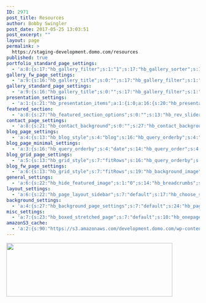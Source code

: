 ```yaml
---
ID: 2971
post_title: Resources
author: Bobby Swingler
post_date: 2017-05-25 13:03:51
post_excerpt: ""
layout: page
permalink: >
  https://staging-development.domo.com/resources
published: true
portfolio_standard_page_settings:
  - 'a:8:{s:17:"hb_gallery_filter";s:1:"1";s:17:"hb_gallery_sorter";s:1:"1";s:27:"hb_portfolio_posts_per_page";s:1:"6";s:16:"hb_query_orderby";s:4:"date";s:14:"hb_query_order";s:4:"DESC";s:22:"hb_gallery_orientation";s:9:"landscape";s:16:"hb_gallery_ratio";s:6:"ratio1";s:18:"hb_gallery_columns";s:1:"3";}'
gallery_fw_page_settings:
  - 'a:9:{s:16:"hb_gallery_title";s:0:"";s:17:"hb_gallery_filter";s:1:"1";s:17:"hb_gallery_sorter";s:1:"1";s:25:"hb_gallery_posts_per_page";s:1:"6";s:16:"hb_query_orderby";s:4:"date";s:14:"hb_query_order";s:4:"DESC";s:22:"hb_gallery_orientation";s:9:"landscape";s:16:"hb_gallery_ratio";s:6:"ratio1";s:18:"hb_gallery_columns";s:1:"4";}'
gallery_standard_page_settings:
  - 'a:9:{s:16:"hb_gallery_title";s:0:"";s:17:"hb_gallery_filter";s:1:"1";s:17:"hb_gallery_sorter";s:1:"1";s:25:"hb_gallery_posts_per_page";s:1:"6";s:16:"hb_query_orderby";s:4:"date";s:14:"hb_query_order";s:4:"DESC";s:22:"hb_gallery_orientation";s:9:"landscape";s:16:"hb_gallery_ratio";s:6:"ratio1";s:18:"hb_gallery_columns";s:1:"3";}'
presentation_settings:
  - 'a:1:{s:21:"hb_presentation_items";a:1:{i:0;a:16:{s:20:"hb_presentation_name";s:23:"Untitled Presentation 1";s:20:"hb_presentation_type";s:5:"color";s:21:"hb_presentation_color";s:7:"#323436";s:21:"hb_presentation_image";s:0:"";s:28:"hb_presentation_mobile_image";s:0:"";s:25:"hb_presentation_video_mp4";s:0:"";s:26:"hb_presentation_video_webm";s:0:"";s:21:"hb_presentation_title";s:0:"";s:24:"hb_presentation_subtitle";s:0:"";s:30:"hb_presentation_title_position";s:4:"left";s:21:"hb_presentation_style";s:5:"light";s:35:"hb_presentation_primary_button_text";s:14:"Primary Button";s:35:"hb_presentation_primary_button_link";s:7:"http://";s:37:"hb_presentation_secondary_button_text";s:16:"Secondary Button";s:37:"hb_presentation_secondary_button_link";s:7:"http://";s:22:"hb_presentation_target";s:6:"_blank";}}}'
featured_section:
  - 'a:8:{s:27:"hb_featured_section_options";s:0:"";s:13:"hb_rev_slider";s:0:"";s:15:"hb_layer_slider";s:0:"";s:13:"hb_page_video";s:0:"";s:26:"hb_featured_section_effect";s:4:"none";s:28:"hb_featured_section_parallax";s:4:"none";s:26:"hb_featured_section_height";s:8:"original";s:24:"hb_featured_image_height";s:3:"400";}'
contact_page_settings:
  - 'a:8:{s:21:"hb_contact_background";s:0:"";s:27:"hb_contact_background_image";s:0:"";s:16:"hb_contact_title";s:19:"Contact Information";s:18:"hb_contact_content";s:0:"";s:18:"hb_contact_details";a:1:{i:0;a:2:{s:22:"hb_contact_detail_icon";s:0:"";s:25:"hb_contact_detail_content";s:0:"";}}s:21:"hb_contact_form_title";s:17:"Send us a message";s:31:"hb_contact_box_enable_animation";s:1:"0";s:24:"hb_contact_box_animation";s:0:"";}'
blog_page_settings:
  - 'a:4:{s:13:"hb_blog_style";s:4:"blog";s:16:"hb_query_orderby";s:4:"date";s:14:"hb_query_order";s:4:"DESC";s:19:"hb_pagination_style";s:0:"";}'
blog_page_minimal_settings:
  - 'a:3:{s:16:"hb_query_orderby";s:4:"date";s:14:"hb_query_order";s:4:"DESC";s:19:"hb_pagination_style";s:0:"";}'
blog_grid_page_settings:
  - 'a:5:{s:13:"hb_grid_style";s:7:"fitRows";s:16:"hb_query_orderby";s:4:"date";s:14:"hb_query_order";s:4:"DESC";s:19:"hb_pagination_style";s:0:"";s:15:"hb_grid_columns";s:1:"3";}'
blog_fw_page_settings:
  - 'a:6:{s:13:"hb_grid_style";s:7:"fitRows";s:19:"hb_background_image";s:0:"";s:16:"hb_query_orderby";s:4:"date";s:14:"hb_query_order";s:4:"DESC";s:19:"hb_pagination_style";s:0:"";s:15:"hb_grid_columns";s:1:"3";}'
general_settings:
  - 'a:6:{s:22:"hb_hide_featured_image";s:1:"0";s:14:"hb_breadcrumbs";s:7:"default";s:16:"hb_page_title_h1";s:0:"";s:16:"hb_page_subtitle";s:0:"";s:20:"hb_page_title_option";s:7:"default";s:23:"hb_title_settings_group";a:1:{i:0;a:9:{s:18:"hb_page_title_type";s:19:"hb-color-background";s:30:"hb_page_title_background_color";s:7:"#fafafa";s:30:"hb_page_title_background_image";s:0:"";s:39:"hb_page_title_background_image_parallax";s:1:"1";s:23:"hb_page_title_alignment";s:9:"alignleft";s:20:"hb_page_title_height";s:14:"normal-padding";s:19:"hb_page_title_color";s:9:"dark-text";s:23:"hb_page_title_animation";s:0:"";s:32:"hb_page_title_subtitle_animation";s:0:"";}}}'
layout_settings:
  - 'a:6:{s:22:"hb_page_layout_sidebar";s:7:"default";s:17:"hb_choose_sidebar";s:0:"";s:15:"hb_content_area";s:4:"show";s:17:"hb_footer_widgets";s:7:"default";s:21:"hb_pre_footer_callout";s:7:"default";s:17:"hb_header_widgets";s:7:"default";}'
background_settings:
  - 'a:4:{s:27:"hb_background_page_settings";s:7:"default";s:24:"hb_page_background_color";s:0:"";s:24:"hb_page_background_image";s:0:"";s:27:"hb_content_background_color";s:0:"";}'
misc_settings:
  - 'a:7:{s:23:"hb_boxed_stretched_page";s:7:"default";s:10:"hb_onepage";s:1:"0";s:15:"hb_onepage_also";s:1:"0";s:19:"hb_page_extra_class";s:0:"";s:21:"hb_disable_navigation";s:1:"0";s:23:"hb_special_header_style";s:1:"0";s:24:"hb_page_alternative_logo";s:0:"";}'
amazonS3_cache:
  - 'a:2:{s:90:"https://s3.amazonaws.com/development.domo.com/wp-content/uploads/2017/05/25121019/logo.png";s:4:"2950";s:72:"https://staging-development.domo.com/wp-content/uploads/2017/05/logo.png";s:4:"2950";}'
---
```

<img src="https://staging-development.domo.com/wp-content/uploads/2017/05/logo.png" alt="" width="433" height="140" class="alignnone size-full wp-image-2950" />